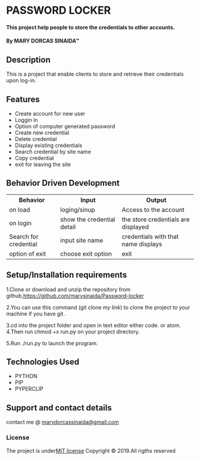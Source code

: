 # PASSWORD LOCKER
#### This project help people to store the credentials to other accounts.
#### By **MARY DORCAS SINAIDA**&trade;

## Description
This is a project that enable clients to store and retrieve their credentials upon log-in.

## Features
* Create account for new user
* Loggin in
* Option of computer generated password
* Create new credential
* Delete credential
* Display existing credentials
* Search credential by site name
* Copy credential
* exit for leaving the site

## Behavior Driven Development
<table>
    <tr>
      <th>Behavior</th> 
      <th>Input</th> 
      <th>Output</th>   
    </tr>
    <tr>
        <td>on load</td>
        <td>loging/sinup </td>
        <td>Access to the account</td>
    </tr> 
    <tr>
        <td>on login</td>
        <td>show the credential detail</td>
        <td>the store credentials are displayed</td>
    </tr>
    <tr>
        <td>Search for credential</td>
        <td>input site name</td>
        <td>credentials with that name displays</td>
    </tr>
    <tr>
        <td>option of exit</td>
        <td>choose exit option</td>
        <td>exit</td>
    </tr>
       
</table>

## Setup/Installation requirements
1.Clone or download and unzip the repository from github,https://github.com/marysinaida/Password-locker

2.You can use this command (git clone *my link*) to clone the project to your machine if you have git .

3.cd into the project folder and open in text editor either code. or atom.
4.Then run chmod +x run.py on your project directory.

5.Run  ./run.py to launch the program.

## Technologies Used
* PYTHON
* PIP
* PYPERCLIP

## Support and contact details
contact me @ marydorcassinaida@gmail.com
### License
The project is under[MIT license](/blob/master/LICENSE)
Copyright &copy; 2019.All rigths reserved
  
